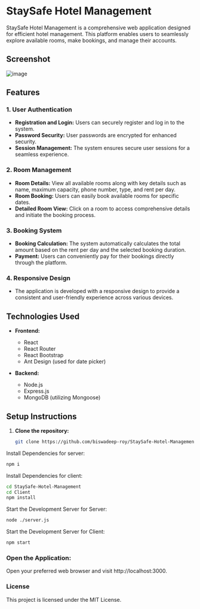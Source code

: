 # StaySafe Hotel Management

StaySafe Hotel Management is a comprehensive web application designed for efficient hotel management. This platform enables users to seamlessly explore available rooms, make bookings, and manage their accounts.


## Screenshot
![image](https://github.com/biswadeep-roy/StaySafe-Hotel-Management/assets/74821633/eb298b58-e890-41ef-8bc0-3d0de5aeec6f)



## Features

### 1. User Authentication

- **Registration and Login:** Users can securely register and log in to the system.
- **Password Security:** User passwords are encrypted for enhanced security.
- **Session Management:** The system ensures secure user sessions for a seamless experience.

### 2. Room Management

- **Room Details:** View all available rooms along with key details such as name, maximum capacity, phone number, type, and rent per day.
- **Room Booking:** Users can easily book available rooms for specific dates.
- **Detailed Room View:** Click on a room to access comprehensive details and initiate the booking process.

### 3. Booking System

- **Booking Calculation:** The system automatically calculates the total amount based on the rent per day and the selected booking duration.
- **Payment:** Users can conveniently pay for their bookings directly through the platform.

### 4. Responsive Design

- The application is developed with a responsive design to provide a consistent and user-friendly experience across various devices.

## Technologies Used

- **Frontend:**
  - React
  - React Router
  - React Bootstrap
  - Ant Design (used for date picker)

- **Backend:**
  - Node.js
  - Express.js
  - MongoDB (utilizing Mongoose)

## Setup Instructions

1. **Clone the repository:**
   ```bash
   git clone https://github.com/biswadeep-roy/StaySafe-Hotel-Management.git
   ```

Install Dependencies for server:

```bash
npm i
```
Install Dependencies for client:


```bash
cd StaySafe-Hotel-Management
cd Client
npm install
```

Start the Development Server for Server:

```bash
node ./server.js
```
Start the Development Server for Client:

```bash
npm start
```

### Open the Application:
Open your preferred web browser and visit http://localhost:3000.

### License

This project is licensed under the MIT License.
